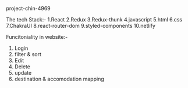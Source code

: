 project-chin-4969




The tech Stack:-
1.React
2.Redux
3.Redux-thunk
4.javascript
5.html
6.css
7.ChakraUI
8.react-router-dom
9.styled-components
10.netlify

Funcitoniality in website:-
1. Login
2. filter & sort 
3. Edit 
4. Delete
5. update
6. destination & accomodation mapping


